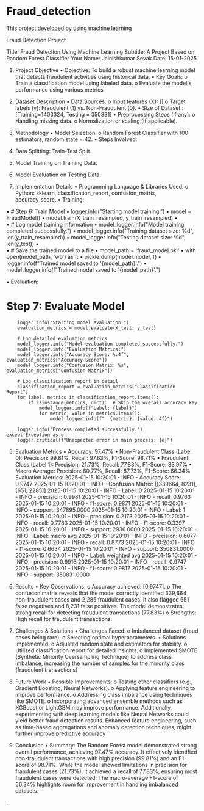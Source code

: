 # Fraud_detection
This project developed by using machine learning

Fraud Detection Project

Title: Fraud Detection Using Machine Learning
Subtitle: A Project Based on Random Forest Classifier
Your Name: Jainishkumar Sevak
Date: 15-01-2025

1. Project Objective
•	Objective:
To build a robust machine learning model that detects fraudulent activities using historical data.
•	Key Goals:
o	Train a classification model using labeled data.
o	Evaluate the model's performance using various metrics

2. Dataset Description
•	Data Sources:
o	Input features (X): []
o	Target labels (y): Fraudulent (1) vs. Non-Fraudulent (0).
•	Size of Dataset : [Training=1403324, Testing = 350831]
•	Preprocessing Steps (if any):
o	Handling missing data.
o	Normalization or scaling (if applicable).

3. Methodology
•	Model Selection:
o	Random Forest Classifier with 100 estimators, random state = 42.
•	Steps Involved:
1.	Data Splitting: Train-Test Split.
2.	Model Training on Training Data.
3.	Model Evaluation on Testing Data.

4. Implementation Details
•	Programming Language & Libraries Used:
o	Python: sklearn, classification_report, confusion_matrix, accuracy_score.
•	Training:

•	# Step 6: Train Model
•	        logger.info("Starting model training.")
•	        model = FraudModel()
•	        model.train(X_train_resampled, y_train_resampled)
•	
•	        # Log model training information
•	        model_logger.info("Model training completed successfully.")
•	        model_logger.info("Training dataset size: %d", len(y_train_resampled))
•	        model_logger.info("Testing dataset size: %d", len(y_test))
•	
•	        # Save the trained model to a file
•	        model_path = 'fraud_model.pkl'
•	        with open(model_path, 'wb') as f:
•	            pickle.dump(model.model, f)
•	            logger.info(f"Trained model saved to '{model_path}'.")
•	            model_logger.info(f"Trained model saved to '{model_path}'.")

•	Evaluation:


 # Step 7: Evaluate Model
        logger.info("Starting model evaluation.")
        evaluation_metrics = model.evaluate(X_test, y_test)

        # Log detailed evaluation metrics
        model_logger.info("Model evaluation completed successfully.")
        model_logger.info("Evaluation Metrics:")
        model_logger.info("Accuracy Score: %.4f", evaluation_metrics["Accuracy Score"])
        model_logger.info("Confusion Matrix: %s", evaluation_metrics["Confusion Matrix"])

        # Log classification report in detail
        classification_report = evaluation_metrics["Classification Report"]
        for label, metrics in classification_report.items():
            if isinstance(metrics, dict):  # Skip the overall accuracy key
                model_logger.info(f"Label: {label}")
                for metric, value in metrics.items():
                    model_logger.info(f"  {metric}: {value:.4f}")

        logger.info("Process completed successfully.")
    except Exception as e:
        logger.critical(f"Unexpected error in main process: {e}")

5. Evaluation Metrics
•  Accuracy: 97.47%
•  Non-Fraudulent Class (Label 0):
Precision: 99.81%, Recall: 97.63%, F1-Score: 98.71%
•  Fraudulent Class (Label 1):
Precision: 21.73%, Recall: 77.83%, F1-Score: 33.97%
•  Macro Average: Precision: 60.77%, Recall: 87.73%, F1-Score: 66.34%
Evaluation Metrics:
2025-01-15 10:20:01 - INFO - Accuracy Score: 0.9747
2025-01-15 10:20:01 - INFO - Confusion Matrix: [[339664, 8231], [651, 2285]]
2025-01-15 10:20:01 - INFO - Label: 0
2025-01-15 10:20:01 - INFO -   precision: 0.9981
2025-01-15 10:20:01 - INFO -   recall: 0.9763
2025-01-15 10:20:01 - INFO -   f1-score: 0.9871
2025-01-15 10:20:01 - INFO -   support: 347895.0000
2025-01-15 10:20:01 - INFO - Label: 1
2025-01-15 10:20:01 - INFO -   precision: 0.2173
2025-01-15 10:20:01 - INFO -   recall: 0.7783
2025-01-15 10:20:01 - INFO -   f1-score: 0.3397
2025-01-15 10:20:01 - INFO -   support: 2936.0000
2025-01-15 10:20:01 - INFO - Label: macro avg
2025-01-15 10:20:01 - INFO -   precision: 0.6077
2025-01-15 10:20:01 - INFO -   recall: 0.8773
2025-01-15 10:20:01 - INFO -   f1-score: 0.6634
2025-01-15 10:20:01 - INFO -   support: 350831.0000
2025-01-15 10:20:01 - INFO - Label: weighted avg
2025-01-15 10:20:01 - INFO -   precision: 0.9916
2025-01-15 10:20:01 - INFO -   recall: 0.9747
2025-01-15 10:20:01 - INFO -   f1-score: 0.9817
2025-01-15 10:20:01 - INFO -   support: 350831.0000



6. Results
•	Key Observations:
o	Accuracy achieved: [0.9747].
o	The confusion matrix reveals that the model correctly identified 339,664 non-fraudulent cases and 2,285 fraudulent cases. It also flagged 651 false negatives and 8,231 false positives. The model demonstrates strong recall for detecting fraudulent transactions (77.83%)
o	Strengths: High recall for fraudulent transactions.


7. Challenges & Solutions
•	Challenges Faced:
o	Imbalanced dataset (fraud cases being rare).
o	Selecting optimal hyperparameters.
•	Solutions Implemented:
o	Adjusted random state and estimators for stability.
o	Utilized classification report for detailed insights.
o	Implemented SMOTE (Synthetic Minority Oversampling Technique) to address class imbalance, increasing the number of samples for the minority class (fraudulent transactions)
8. Future Work
•	Possible Improvements:
o	Testing other classifiers (e.g., Gradient Boosting, Neural Networks).
o	Applying feature engineering to improve performance.
o	Addressing class imbalance using techniques like SMOTE.
o	Incorporating advanced ensemble methods such as XGBoost or LightGBM may improve performance. Additionally, experimenting with deep learning models like Neural Networks could yield better fraud detection results. Enhanced feature engineering, such as time-based aggregations and anomaly detection techniques, might further improve predictive accuracy





9. Conclusion
•	Summary:
The Random Forest model demonstrated strong overall performance, achieving 97.47% accuracy. It effectively identified non-fraudulent transactions with high precision (99.81%) and an F1-score of 98.71%. While the model showed limitations in precision for fraudulent cases (21.73%), it achieved a recall of 77.83%, ensuring most fraudulent cases were detected. The macro-average F1-score of 66.34% highlights room for improvement in handling imbalanced datasets.

.


